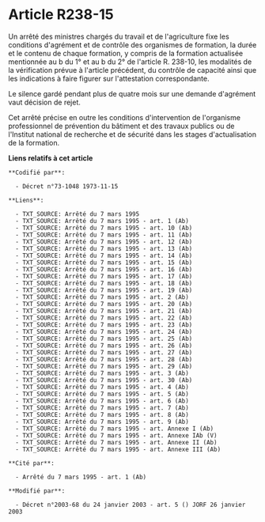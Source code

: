 # Article R238-15

Un arrêté des ministres chargés du travail et de l'agriculture fixe les conditions d'agrément et de contrôle des organismes
de formation, la durée et le contenu de chaque formation, y compris de la formation actualisée mentionnée au b du 1° et au b
du 2° de l'article R. 238-10, les modalités de la vérification prévue à l'article précédent, du contrôle de capacité ainsi
que les indications à faire figurer sur l'attestation correspondante.

Le silence gardé pendant plus de quatre mois sur une demande d'agrément vaut décision de rejet.

Cet arrêté précise en outre les conditions d'intervention de l'organisme professionnel de prévention du bâtiment et des
travaux publics ou de l'Institut national de recherche et de sécurité dans les stages d'actualisation de la formation.

**Liens relatifs à cet article**

	**Codifié par**:

	  - Décret n°73-1048 1973-11-15

	**Liens**:

	  - TXT_SOURCE: Arrêté du 7 mars 1995
	  - TXT_SOURCE: Arrêté du 7 mars 1995 - art. 1 (Ab)
	  - TXT_SOURCE: Arrêté du 7 mars 1995 - art. 10 (Ab)
	  - TXT_SOURCE: Arrêté du 7 mars 1995 - art. 11 (Ab)
	  - TXT_SOURCE: Arrêté du 7 mars 1995 - art. 12 (Ab)
	  - TXT_SOURCE: Arrêté du 7 mars 1995 - art. 13 (Ab)
	  - TXT_SOURCE: Arrêté du 7 mars 1995 - art. 14 (Ab)
	  - TXT_SOURCE: Arrêté du 7 mars 1995 - art. 15 (Ab)
	  - TXT_SOURCE: Arrêté du 7 mars 1995 - art. 16 (Ab)
	  - TXT_SOURCE: Arrêté du 7 mars 1995 - art. 17 (Ab)
	  - TXT_SOURCE: Arrêté du 7 mars 1995 - art. 18 (Ab)
	  - TXT_SOURCE: Arrêté du 7 mars 1995 - art. 19 (Ab)
	  - TXT_SOURCE: Arrêté du 7 mars 1995 - art. 2 (Ab)
	  - TXT_SOURCE: Arrêté du 7 mars 1995 - art. 20 (Ab)
	  - TXT_SOURCE: Arrêté du 7 mars 1995 - art. 21 (Ab)
	  - TXT_SOURCE: Arrêté du 7 mars 1995 - art. 22 (Ab)
	  - TXT_SOURCE: Arrêté du 7 mars 1995 - art. 23 (Ab)
	  - TXT_SOURCE: Arrêté du 7 mars 1995 - art. 24 (Ab)
	  - TXT_SOURCE: Arrêté du 7 mars 1995 - art. 25 (Ab)
	  - TXT_SOURCE: Arrêté du 7 mars 1995 - art. 26 (Ab)
	  - TXT_SOURCE: Arrêté du 7 mars 1995 - art. 27 (Ab)
	  - TXT_SOURCE: Arrêté du 7 mars 1995 - art. 28 (Ab)
	  - TXT_SOURCE: Arrêté du 7 mars 1995 - art. 29 (Ab)
	  - TXT_SOURCE: Arrêté du 7 mars 1995 - art. 3 (Ab)
	  - TXT_SOURCE: Arrêté du 7 mars 1995 - art. 30 (Ab)
	  - TXT_SOURCE: Arrêté du 7 mars 1995 - art. 4 (Ab)
	  - TXT_SOURCE: Arrêté du 7 mars 1995 - art. 5 (Ab)
	  - TXT_SOURCE: Arrêté du 7 mars 1995 - art. 6 (Ab)
	  - TXT_SOURCE: Arrêté du 7 mars 1995 - art. 7 (Ab)
	  - TXT_SOURCE: Arrêté du 7 mars 1995 - art. 8 (Ab)
	  - TXT_SOURCE: Arrêté du 7 mars 1995 - art. 9 (Ab)
	  - TXT_SOURCE: Arrêté du 7 mars 1995 - art. Annexe I (Ab)
	  - TXT_SOURCE: Arrêté du 7 mars 1995 - art. Annexe IAb (V)
	  - TXT_SOURCE: Arrêté du 7 mars 1995 - art. Annexe II (Ab)
	  - TXT_SOURCE: Arrêté du 7 mars 1995 - art. Annexe III (Ab)

	**Cité par**:

	  - Arrêté du 7 mars 1995 - art. 1 (Ab)

	**Modifié par**:

	  - Décret n°2003-68 du 24 janvier 2003 - art. 5 () JORF 26 janvier 2003
